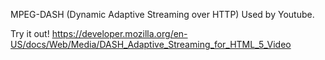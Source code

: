 MPEG-DASH (Dynamic Adaptive Streaming over HTTP)
Used by Youtube.

Try it out!
https://developer.mozilla.org/en-US/docs/Web/Media/DASH_Adaptive_Streaming_for_HTML_5_Video
